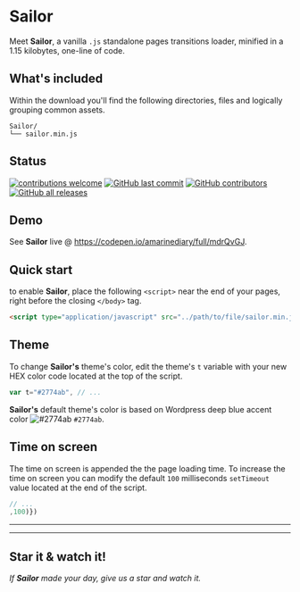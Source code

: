 # Sailor

Meet **Sailor**, a vanilla `.js` standalone pages transitions loader, minified in a 1.15 kilobytes, one-line of code.

## What's included

Within the download you'll find the following directories, files and logically grouping common assets.

```
Sailor/
└── sailor.min.js
```

## Status

[![contributions welcome](https://img.shields.io/badge/contributions-welcome-brightgreen.svg?style=flat)](https://github.com/amarinediary/Sailor/issues)
[![GitHub last commit](https://img.shields.io/github/last-commit/amarinediary/sailor)](https://github.com/amarinediary/Sailor/graphs/commit-activity)
[![GitHub contributors](https://img.shields.io/github/contributors/amarinediary/sailor)](https://github.com/amarinediary/Sailor/graphs/contributors)
[![GitHub all releases](https://img.shields.io/github/downloads/amarinediary/sailor/total)](#!)

## Demo

See **Sailor** live @ https://codepen.io/amarinediary/full/mdrQvGJ.

## Quick start

to enable **Sailor**, place the following `<script>` near the end of your pages, right before the closing `</body>` tag.

```html
<script type="application/javascript" src="../path/to/file/sailor.min.js"></script>
```

## Theme

To change **Sailor's** theme's color, edit the theme's ` t ` variable with your new HEX color code located at the top of the script.

```js
var t="#2774ab", // ...
```

**Sailor's** default theme's color is based on Wordpress deep blue accent color ![#2774ab](https://via.placeholder.com/15/2774ab/000000?text=+) `#2774ab`.

## Time on screen

The time on screen is appended the the page loading time. To increase the time on screen you can modify the default `100` milliseconds `setTimeout` value located at the end of the script.
```js
// ...
,100)})
```

___
___
## Star it & watch it! 

*If **Sailor** made your day, give us a star and watch it.*

[1]: https://github.com/amarinediary/Sailor/blob/main/README.md

